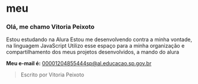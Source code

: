# meu
### Olá, me chamo **Vitoria Peixoto**

Estou estudando na Alura
Estou me desenvolvendo contra a minha vontade, na linguagem JavaScript
Utilizo esse espaço para a minha organização e compartilhamento dos meus projetos desenvolvidos, a mando do alura

**Meu e-mail é:**
00001204855444sp@al.educacao.sp.gov.br

> Escrito por Vitoria Peixoto
